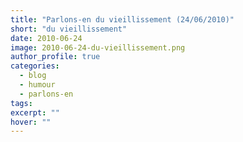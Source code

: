 ```yaml
---
title: "Parlons-en du vieillissement (24/06/2010)"
short: "du vieillissement"
date: 2010-06-24
image: 2010-06-24-du-vieillissement.png
author_profile: true
categories:
  - blog
  - humour
  - parlons-en
tags:
excerpt: ""
hover: ""
---
```

